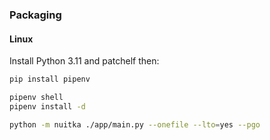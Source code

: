 ### Packaging

#### Linux

Install Python 3.11 and patchelf then:
```bash
pip install pipenv

pipenv shell
pipenv install -d

python -m nuitka ./app/main.py --onefile --lto=yes --pgo
```
